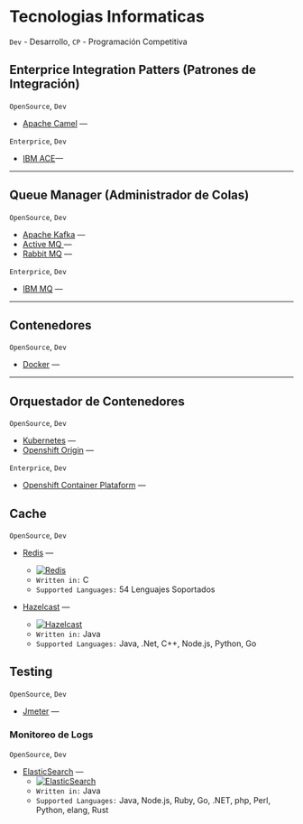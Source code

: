# Tecnologias Informaticas

`Dev` - Desarrollo, `CP` - Programación Competitiva

## Enterprice Integration Patters (Patrones de Integración)

`OpenSource`, `Dev`

* [Apache Camel](#) —

`Enterprice`, `Dev`

* [IBM ACE](#)—

---
## Queue Manager (Administrador de Colas)

`OpenSource`, `Dev`

* [Apache Kafka](#) —
* [Active MQ ](#) —
* [Rabbit MQ](#) —

`Enterprice`, `Dev`

* [IBM MQ](#) —
---

## Contenedores

`OpenSource`, `Dev`

* [Docker](#) —

---
## Orquestador de Contenedores
`OpenSource`, `Dev`

* [Kubernetes](#) —
* [Openshift Origin](#) —

`Enterprice`, `Dev`

* [Openshift Container Plataform](#) —

## Cache

`OpenSource`, `Dev`

* [Redis](https://github.com/redis/redis) — 
    * [![Redis](https://tokei.rs/b1/github/redis/redis?category=code)](https://github.com/hazelcast/hazelcast)
    * `Written in:` C
    * `Supported Languages:` 54 Lenguajes Soportados

* [Hazelcast](https://github.com/hazelcast/hazelcast) —
    * [![Hazelcast](https://tokei.rs/b1/github/hazelcast/hazelcast?category=code)](https://github.com/hazelcast/hazelcast)
    * `Written in:` Java
    * `Supported Languages:` Java, .Net, C++, Node.js, Python, Go

## Testing

`OpenSource`, `Dev`

* [Jmeter](#) —

### Monitoreo de Logs

`OpenSource`, `Dev`

* [ElasticSearch](https://github.com/elastic/elasticsearch) —
    * [![ElasticSearch](https://tokei.rs/b1/github/elastic/elasticsearch?category=code)](https://github.com/elastic/elasticsearch)
    * `Written in:` Java
    * `Supported Languages:` Java, Node.js, Ruby, Go, .NET, php, Perl, Python, elang, Rust
